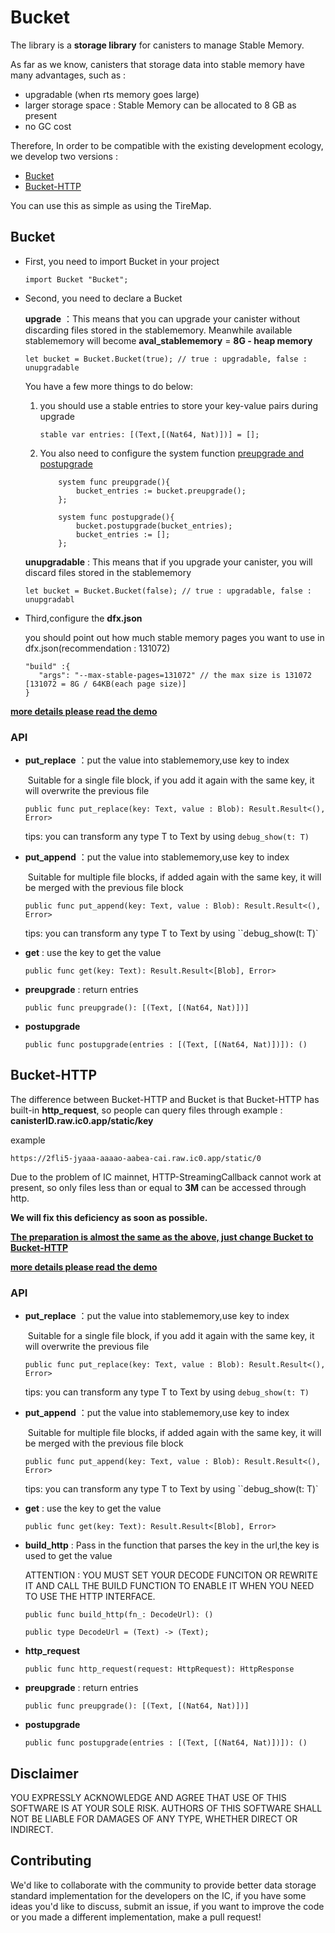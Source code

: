 # Bucket

The library is a **storage library** for canisters to manage Stable Memory. 

As far as we know, canisters that storage data into stable memory have many advantages, such as :
- upgradable (when rts memory goes large)
- larger storage space : Stable Memory can be allocated to 8 GB as present
- no GC cost

Therefore, In order to be compatible with the existing development ecology, we develop two versions :

- [Bucket](#Bucket)
- [Bucket-HTTP](#Bucket-HTTP)

You can use this as simple as using the TireMap.

<span id="Bucket"></span>

##  Bucket

<span id="prework"></span>

- First, you need to import Bucket in your project 

   ```motoko
   import Bucket "Bucket";
   ```

- Second, you need to declare a Bucket

   **upgrade** ：This means that you can upgrade your canister without discarding files stored in the stablememory. Meanwhile available stablememory will become **aval_stablememory** = **8G - heap memory**
   
   ```motoko
   let bucket = Bucket.Bucket(true); // true : upgradable, false : unupgradable
   ```

   You have a few more things to do below: 

   1. you should use a stable entries to store your key-value pairs during upgrade

      ```motoko
      stable var entries: [(Text,[(Nat64, Nat)])] = [];
      ```

   2. You also need to configure the system function [preupgrade and postupgrade](https://smartcontracts.org/docs/language-guide/upgrades.html#_preupgrade_and_postupgrade_system_methods)

      ```motoko
          system func preupgrade(){
              bucket_entries := bucket.preupgrade();
          };
      
          system func postupgrade(){
              bucket.postupgrade(bucket_entries);
              bucket_entries := [];
          };
      ```
      
  
  **unupgradable** : This means that if you upgrade your canister, you will discard files stored in the stablememory
  ```motoko
  let bucket = Bucket.Bucket(false); // true : upgradable, false : unupgradabl
  ```


- Third,configure the **dfx.json**

  you should point out how much stable memory pages you want to use in dfx.json(recommendation : 131072)

  ```motoko
  "build" :{
     "args": "--max-stable-pages=131072" // the max size is 131072 [131072 = 8G / 64KB(each page size)]
  }
  ```

**[more details please read the demo](https://github.com/PrimLabs/Bucket/blob/main/src/Bucket/example.mo)**

###  API

- **put_replace** ：put the value into stablememory,use key to index

  ​                           Suitable for a single file block, if you add it again with the same key, it will overwrite the previous file

  ```motoko
  public func put_replace(key: Text, value : Blob): Result.Result<(), Error>
  ```

  tips: you can transform any type T to Text by using ``debug_show(t: T)``

- **put_append** ：put the value into stablememory,use key to index

  ​                           Suitable for multiple file blocks, if added again with the same key, it will be merged with the previous file block

  ```motoko
  public func put_append(key: Text, value : Blob): Result.Result<(), Error>
  ```

  tips: you can transform any type T to Text by using ``debug_show(t: T)`

- **get** : use the key to get the value

  ```motoko
  public func get(key: Text): Result.Result<[Blob], Error>
  ```

- **preupgrade** : return entries

  ```motoko
  public func preupgrade(): [(Text, [(Nat64, Nat)])]
  ```

- **postupgrade**

  ```motoko
  public func postupgrade(entries : [(Text, [(Nat64, Nat)])]): ()
  ```

<span id="Bucket-HTTP"></span>

##  Bucket-HTTP

The difference between Bucket-HTTP and Bucket is that Bucket-HTTP has built-in **http_request**, so people can query files through example : **canisterID.raw.ic0.app/static/key**

example

```
https://2fli5-jyaaa-aaaao-aabea-cai.raw.ic0.app/static/0
```

Due to the problem of IC mainnet, HTTP-StreamingCallback cannot work at present, so only files less than or equal to **3M** can be accessed through http.

**We will fix this deficiency as soon as possible.**

[**The preparation is almost the same as the above, just change Bucket to Bucket-HTTP**](#prework)

**[more details please read the demo](https://github.com/PrimLabs/Bucket/blob/main/src/Bucket-HTTP/example.mo)**

###  API

- **put_replace** ：put the value into stablememory,use key to index

  ​                           Suitable for a single file block, if you add it again with the same key, it will overwrite the previous file

  ```motoko
  public func put_replace(key: Text, value : Blob): Result.Result<(), Error>
  ```

  tips: you can transform any type T to Text by using ``debug_show(t: T)``

- **put_append** ：put the value into stablememory,use key to index

  ​                           Suitable for multiple file blocks, if added again with the same key, it will be merged with the previous file block

  ```motoko
  public func put_append(key: Text, value : Blob): Result.Result<(), Error>
  ```

  tips: you can transform any type T to Text by using ``debug_show(t: T)`

- **get** : use the key to get the value

  ```motoko
  public func get(key: Text): Result.Result<[Blob], Error>
  ```

- **build_http** : Pass in the function that parses the key in the url,the key is used to get the value

  ATTENTION : YOU MUST SET YOUR DECODE FUNCITON OR REWRITE IT AND CALL THE BUILD FUNCTION TO ENABLE IT WHEN YOU NEED TO USE THE HTTP INTERFACE.

  ```motoko
  public func build_http(fn_: DecodeUrl): ()
  ```

  ```motoko
  public type DecodeUrl = (Text) -> (Text);
  ```

- **http_request**

  ```motoko
  public func http_request(request: HttpRequest): HttpResponse
  ```

- **preupgrade** : return entries

  ```motoko
  public func preupgrade(): [(Text, [(Nat64, Nat)])]
  ```

- **postupgrade**

  ```motoko
  public func postupgrade(entries : [(Text, [(Nat64, Nat)])]): ()
  ```


## Disclaimer

YOU EXPRESSLY ACKNOWLEDGE AND AGREE THAT USE OF THIS SOFTWARE IS AT YOUR SOLE RISK. AUTHORS OF THIS SOFTWARE SHALL NOT BE LIABLE FOR DAMAGES OF ANY TYPE, WHETHER DIRECT OR INDIRECT.

## Contributing

<span id="hh"></span>

We'd like to collaborate with the community to provide better data storage standard implementation for the developers on the IC, if you have some ideas you'd like to discuss, submit an issue, if you want to improve the code or you made a different implementation, make a pull request!
